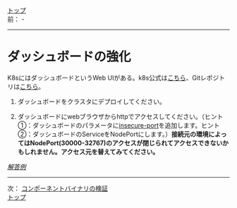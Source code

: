 [トップ](../README.md)  
前： -  

---

# ダッシュボードの強化

K8sにはダッシュボードというWeb UIがある。k8s公式は[こちら](https://kubernetes.io/ja/docs/tasks/access-application-cluster/web-ui-dashboard/)、Gitレポジトリは[こちら](https://github.com/kubernetes/dashboard)。

1. ダッシュボードをクラスタにデプロイしてください。

2. ダッシュボードにwebブラウザからhttpでアクセスしてください。（ヒント①：ダッシュボードのパラメータに[insecure-port](https://github.com/kubernetes/dashboard/blob/master/docs/common/dashboard-arguments.md)を追加します。ヒント②：ダッシュボードのServiceをNodePortにします。）**接続元の環境によってはNodePort(30000-32767)のアクセスが閉じられてアクセスできないかもしれません。アクセス元を替えてみてください。**

[*解答例*](../ans/dashboard.md)  

---

次： [コンポーネントバイナリの検証](binary.md)  
[トップ](../README.md)  
